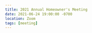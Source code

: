 ```yaml
---
title: 2021 Annual Homeowner's Meeting
date: 2021-06-24 19:00:00 -0700
location: Zoom
tags: [meeting]
---
```

